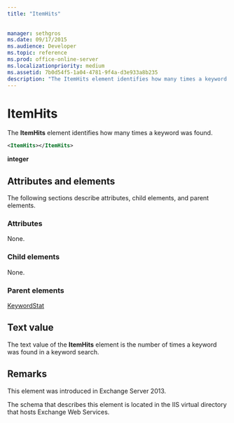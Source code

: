 ```yaml
---
title: "ItemHits"
 
 
manager: sethgros
ms.date: 09/17/2015
ms.audience: Developer
ms.topic: reference
ms.prod: office-online-server
ms.localizationpriority: medium
ms.assetid: 7b0d54f5-1a04-4781-9f4a-d3e933a8b235
description: "The ItemHits element identifies how many times a keyword was found."
---
```


# ItemHits

The **ItemHits** element identifies how many times a keyword was found. 
  
```XML
<ItemHits></ItemHits>
```

 **integer**
## Attributes and elements

The following sections describe attributes, child elements, and parent elements.
  
### Attributes

None.
  
### Child elements

None.
  
### Parent elements

[KeywordStat](keywordstat.md)
  
## Text value

The text value of the **ItemHits** element is the number of times a keyword was found in a keyword search. 
  
## Remarks

This element was introduced in Exchange Server 2013.
  
The schema that describes this element is located in the IIS virtual directory that hosts Exchange Web Services.
  

